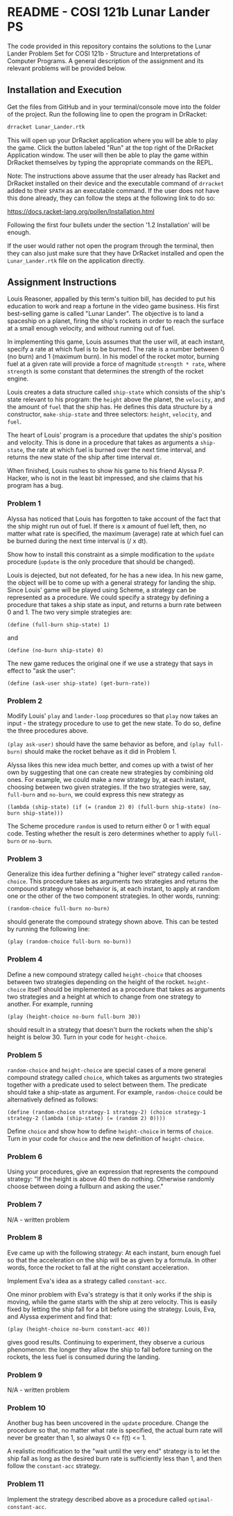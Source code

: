 # README - COSI 121b Lunar Lander PS

The code provided in this repository contains the solutions to the Lunar Lander Problem Set for COSI 121b - Structure and Interpretations of Computer Programs. A general description of the assignment and its relevant problems will be provided below. 

## Installation and Execution 

Get the files from GitHub and in your terminal/console move into the folder of the project. Run the following line to open the program in DrRacket: 

``` bash 
drracket Lunar_Lander.rtk 
```

This will open up your DrRacket application where you will be able to play the game. Click the button labeled "Run" at the top right of the DrRacket Application window. The user will then be able to play the game within DrRacket themselves by typing the appropriate commands on the REPL.

Note: The instructions above assume that the user already has Racket and DrRacket installed on their device and the executable command of ``` drracket ``` added to their ``` $PATH ``` as an executable command. If the user does not have this done already, they can follow the steps at the following link to do so: 

https://docs.racket-lang.org/pollen/Installation.html 

Following the first four bullets under the section '1.2 Installation' will be enough. 

If the user would rather not open the program through the terminal, then they can also just make sure that they have DrRacket installed and open the ``` Lunar_Lander.rtk ``` file on the application directly. 


## Assignment Instructions 

Louis Reasoner, appalled by this term's tuition bill, has decided to put his education to work and reap a fortune in the video game business. His first best-selling game is called "Lunar Lander". The objective is to land a spaceship on a planet, firing the ship's rockets in order to reach the surface at a small enough velocity, and without running out of fuel. 

In implementing this game, Louis assumes that the user will, at each instant, specify a rate at which fuel is to be burned. The rate is a number between 0 (no burn) and 1 (maximum burn). In his model of the rocket motor, burning fuel at a given rate will provide a force of magnitude ``` strength * rate ```, where ``` strength ``` is some constant that determines the strength of the rocket engine. 

Louis creates a data structure called ``` ship-state ``` which consists of the ship's state relevant to his program: the ``` height ``` above the planet, the ``` velocity ```, and the amount of ``` fuel ``` that the ship has. He defines this data structure by a constructor, ``` make-ship-state ``` and three selectors: ``` height ```, ``` velocity ```, and ``` fuel ```. 

The heart of Louis' program is a procedure that updates the ship's position and velocity. This is done in a procedure that takes as arguments a ``` ship-state ```, the rate at which fuel is burned over the next time interval, and returns the new state of the ship after time interval ``` dt ```. 

When finished, Louis rushes to show his game to his friend Alyssa P. Hacker, who is not in the least bit impressed, and she claims that his program has a bug. 

### Problem 1
Alyssa has noticed that Louis has forgotten to take account of the fact that the ship might run out of fuel. If there is x amount of fuel left, then, no matter what rate is specified, the maximum (average) rate at which fuel can be burned during the next time interval is (/ x dt). 

Show how to install this constraint as a simple modification to the ``` update ``` procedure (``` update ``` is the only procedure that should be changed).

Louis is dejected, but not defeated, for he has a new idea. In his new game, the object will be to come up with a general strategy for landing the ship. Since Louis' game will be played using Scheme, a strategy can be represented as a procedure. We could specify a strategy by defining a procedure that takes a ship state as input, and returns a burn rate between 0 and 1. The two very simple strategies are: 

``` (define (full-burn ship-state) 1) ``` 

and 

``` (define (no-burn ship-state) 0) ``` 

The new game reduces the original one if we use a strategy that says in effect to "ask the user": 

``` (define (ask-user ship-state) (get-burn-rate)) ``` 

### Problem 2 

Modify Louis' ``` play ``` and ``` lander-loop ``` procedures so that ``` play ``` now takes an input - the strategy procedure to use to get the new state. To do so, define the three procedures above. 

``` (play ask-user) ``` should have the same behavior as before, and ``` (play full-burn) ``` should make the rocket behave as it did in Problem 1. 

Alyssa likes this new idea much better, and comes up with a twist of her own by suggesting that one can create new strategies by combining old ones. For example, we could make a new strategy by, at each instant, choosing between two given strategies. If the two strategies were, say, ``` full-burn ``` and ``` no-burn ```, we could express this new strategy as 

``` (lambda (ship-state) (if (= (random 2) 0) (full-burn ship-state) (no-burn ship-state))) ``` 

The Scheme procedure ``` random ``` is used to return either 0 or 1 with equal code. Testing whether the result is zero determines whether to apply ``` full-burn ``` or ``` no-burn ```. 

### Problem 3 

Generalize this idea further defining a "higher level" strategy called ``` random-choice ```. This procedure takes as arguments two strategies and returns the compound strategy whose behavior is, at each instant, to apply at random one or the other of the two component strategies. In other words, running: 

``` (random-choice full-burn no-burn) ``` 

should generate the compound strategy shown above. This can be tested by running the following line: 

``` (play (random-choice full-burn no-burn)) ``` 

### Problem 4 

Define a new compound strategy called ``` height-choice ``` that chooses between two strategies depending on the height of the rocket. ``` height-choice ``` itself should be implemented as a procedure that takes as arguments two strategies and a height at which to change from one strategy to another. For example, running 

``` (play (height-choice no-burn full-burn 30)) ``` 

should result in a strategy that doesn't burn the rockets when the ship's height is below 30. Turn in your code for ``` height-choice ```.

### Problem 5 

``` random-choice ``` and ``` height-choice ``` are special cases of a more general compound strategy called ``` choice ```, which takes as arguments two strategies together with a predicate used to select between them. The predicate should take a ship-state as argument. For example, ``` random-choice ``` could be alternatively defined as follows: 

``` (define (random-choice strategy-1 strategy-2) (choice strategy-1 strategy-2 (lambda (ship-state) (= (random 2) 0)))) ```

Define ``` choice ``` and show how to define ``` height-choice ``` in terms of ``` choice ```. Turn in your code for ``` choice ``` and the new definition of ``` height-choice ```. 

### Problem 6 

Using your procedures, give an expression that represents the compound strategy: "If the height is above 40 then do nothing. Otherwise randomly choose between doing a fullburn and asking the user." 

### Problem 7 

N/A - written problem 

### Problem 8 

Eve came up with the following strategy: At each instant, burn enough fuel so that the acceleration on the ship will be as given by a formula. In other words, force the rocket to fall at the right constant acceleration. 

Implement Eva's idea as a strategy called ``` constant-acc ```. 

One minor problem with Eva's strategy is that it only works if the ship is moving, while the game starts with the ship at zero velocity. This is easily fixed by letting the ship fall for a bit before using the strategy. Louis, Eva, and Alyssa experiment and find that: 

``` (play (height-choice no-burn constant-acc 40)) ``` 

gives good results. Continuing to experiment, they observe a curious phenomenon: the longer they allow the ship to fall before turning on the rockets, the less fuel is consumed during the landing. 

### Problem 9 

N/A - written problem 

### Problem 10 

Another bug has been uncovered in the ``` update ``` procedure. Change the procedure so that, no matter what rate is specified, the actual burn rate will never be greater than 1, so always 0 <= f(t) <= 1. 

A realistic modification to the "wait until the very end" strategy is to let the ship fall as long as the desired burn rate is sufficiently less than 1, and then follow the ``` constant-acc ``` strategy. 

### Problem 11 

Implement the strategy described above as a procedure called ``` optimal-constant-acc ```. 
